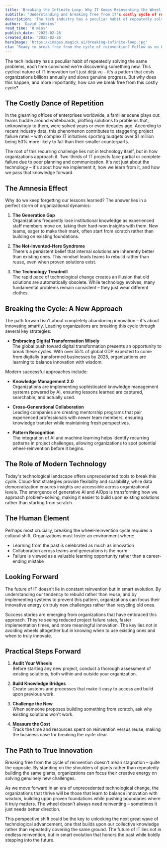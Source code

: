 ```yaml
---
title: 'Breaking the Infinite Loop: Why IT Keeps Reinventing the Wheel and How to Stop It'
subtitle: 'Understanding and breaking free from IT's costly cycle of reinvention'
description: 'The tech industry has a peculiar habit of repeatedly solving the same problems, each time convinced we\'re discovering something new. This cyclical nature of IT innovation isn\'t just déjà vu – it\'s a pattern that costs organizations billions annually and slows genuine progress. But why does this happen, and more importantly, how can we break free from this costly cycle?'
author: 'David Jenkins'
read_time: '8 mins'
publish_date: '2025-02-26'
created_date: '2025-02-26'
heroImage: 'https://images.magick.ai/breaking-infinite-loop.jpg'
cta: 'Ready to break free from the cycle of reinvention? Follow us on LinkedIn for more insights on building sustainable innovation in IT and join a community of forward-thinking technology leaders!'
---
```


The tech industry has a peculiar habit of repeatedly solving the same problems, each time convinced we're discovering something new. This cyclical nature of IT innovation isn't just déjà vu – it's a pattern that costs organizations billions annually and slows genuine progress. But why does this happen, and more importantly, how can we break free from this costly cycle?

## The Costly Dance of Repetition

In the gleaming offices of enterprises worldwide, a familiar scene plays out: teams huddle around whiteboards, plotting solutions to problems that, unknowingly to them, were solved years or even decades ago. According to recent industry data, this phenomenon contributes to staggering project failure rates – with complex IT initiatives sporting budgets over $1 million being 50% more likely to fail than their smaller counterparts.

The root of this recurring challenge lies not in technology itself, but in how organizations approach it. Two-thirds of IT projects face partial or complete failure due to poor planning and communication. It's not just about the technology – it's about how we implement it, how we learn from it, and how we pass that knowledge forward.

## The Amnesia Effect

Why do we keep forgetting our lessons learned? The answer lies in a perfect storm of organizational dynamics:

1. **The Generation Gap**  
   Organizations frequently lose institutional knowledge as experienced staff members move on, taking their hard-won insights with them. New teams, eager to make their mark, often start from scratch rather than building on existing foundations.

2. **The Not-Invented-Here Syndrome**  
   There's a persistent belief that internal solutions are inherently better than existing ones. This mindset leads teams to rebuild rather than reuse, even when proven solutions exist.

3. **The Technology Treadmill**  
   The rapid pace of technological change creates an illusion that old solutions are automatically obsolete. While technology evolves, many fundamental problems remain consistent – they just wear different clothes.

## Breaking the Cycle: A New Approach

The path forward isn't about completely abandoning innovation – it's about innovating smartly. Leading organizations are breaking this cycle through several key strategies:

- **Embracing Digital Transformation Wisely**  
  The global push toward digital transformation presents an opportunity to break these cycles. With over 55% of global GDP expected to come from digitally transformed businesses by 2025, organizations are learning to balance innovation with wisdom.

Modern successful approaches include:

- **Knowledge Management 2.0**  
  Organizations are implementing sophisticated knowledge management systems powered by AI, ensuring lessons learned are captured, searchable, and actually used.

- **Cross-Generational Collaboration**  
  Leading companies are creating mentorship programs that pair experienced professionals with newer team members, ensuring knowledge transfer while maintaining fresh perspectives.

- **Pattern Recognition**  
  The integration of AI and machine learning helps identify recurring patterns in project challenges, allowing organizations to spot potential wheel-reinvention before it begins.

## The Role of Modern Technology

Today's technological landscape offers unprecedented tools to break this cycle. Cloud-first strategies provide flexibility and scalability, while data democratization ensures insights are accessible across organizational levels. The emergence of generative AI and AIOps is transforming how we approach problem-solving, making it easier to build upon existing solutions rather than starting from scratch.

## The Human Element

Perhaps most crucially, breaking the wheel-reinvention cycle requires a cultural shift. Organizations must foster an environment where:

- Learning from the past is celebrated as much as innovation
- Collaboration across teams and generations is the norm
- Failure is viewed as a valuable learning opportunity rather than a career-ending mistake

## Looking Forward

The future of IT doesn't lie in constant reinvention but in smart evolution. By understanding our tendency to rebuild rather than reuse, and by implementing systems to prevent this pattern, organizations can focus their innovative energy on truly new challenges rather than recycling old ones.

Success stories are emerging from organizations that have embraced this approach. They're seeing reduced project failure rates, faster implementation times, and more meaningful innovation. The key lies not in avoiding wheels altogether but in knowing when to use existing ones and when to truly innovate.

## Practical Steps Forward

1. **Audit Your Wheels**  
   Before starting any new project, conduct a thorough assessment of existing solutions, both within and outside your organization.

2. **Build Knowledge Bridges**  
   Create systems and processes that make it easy to access and build upon previous work.

3. **Challenge the New**  
   When someone proposes building something from scratch, ask why existing solutions won't work.

4. **Measure the Cost**  
   Track the time and resources spent on reinvention versus reuse, making the business case for breaking the cycle clear.

## The Path to True Innovation

Breaking free from the cycle of reinvention doesn't mean stagnation – quite the opposite. By standing on the shoulders of giants rather than repeatedly building the same giants, organizations can focus their creative energy on solving genuinely new challenges.

As we move forward in an era of unprecedented technological change, the organizations that thrive will be those that learn to balance innovation with wisdom, building upon proven foundations while pushing boundaries where it truly matters. The wheel doesn't always need reinventing – sometimes it just needs better direction.

This perspective shift could be the key to unlocking the next great wave of technological advancement, one that builds upon our collective knowledge rather than repeatedly covering the same ground. The future of IT lies not in endless reinvention, but in smart evolution that honors the past while boldly stepping into the future.